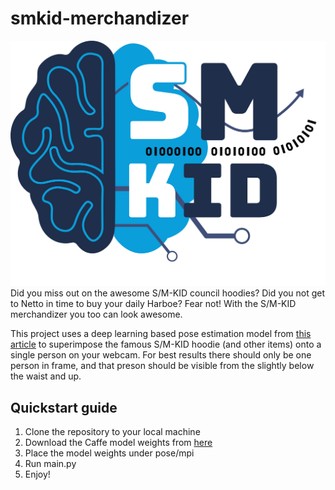 # smkid-merchandizer
![S/M-KID logo.coolimagefileformat](https://github.com/AntonJorg/smkid-merchandizer/blob/main/img/logo.png)
Did you miss out on the awesome S/M-KID council hoodies? Did you not get to Netto in time to buy your daily Harboe? Fear not! With the S/M-KID merchandizer you too can look awesome.

This project uses a deep learning based pose estimation model from [this article](https://learnopencv.com/deep-learning-based-human-pose-estimation-using-opencv-cpp-python/) to superimpose the famous S/M-KID hoodie (and other items) onto a single person on your webcam. For best results there should only be one person in frame, and that preson should be visible from the slightly below the waist and up.

## Quickstart guide

1. Clone the repository to your local machine
2. Download the Caffe model weights from [here](http://posefs1.perception.cs.cmu.edu/OpenPose/models/pose/mpi/pose_iter_160000.caffemodel)
3. Place the model weights under pose/mpi
4. Run main.py
5. Enjoy!
